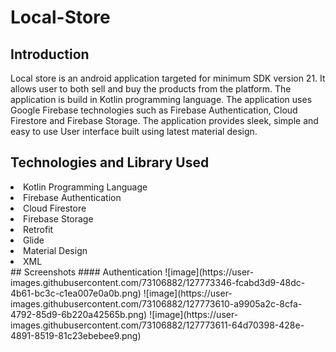 # Local-Store
## Introduction
Local store is an android application targeted for minimum SDK version 21.
It allows user to both sell and buy the products from the platform.
The application is build in Kotlin programming language.
The application uses Google Firebase technologies such as Firebase Authentication, Cloud Firestore and Firebase Storage.
The application provides sleek, simple and easy to use User interface built using latest material design.
## Technologies and Library Used
<li>Kotlin Programming Language</li>
<li>Firebase Authentication</li>
<li>Cloud Firestore</li>
<li>Firebase Storage</li>
<li>Retrofit</li>
<li>Glide</li>
<li>Material Design</li>
<li>XML</li>
## Screenshots
#### Authentication
![image](https://user-images.githubusercontent.com/73106882/127773346-fcabd3d9-48dc-4b61-bc3c-c1ea007e0a0b.png)
![image](https://user-images.githubusercontent.com/73106882/127773610-a9905a2c-8cfa-4792-85d9-6b220a42565b.png)
![image](https://user-images.githubusercontent.com/73106882/127773611-64d70398-428e-4891-8519-81c23ebebee9.png)




